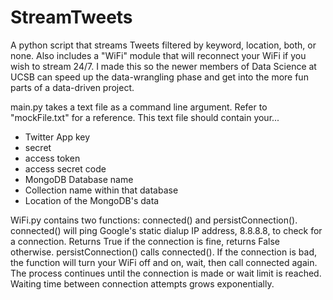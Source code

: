 # StreamTweets
A python script that streams Tweets filtered by keyword, location, both, or none. Also includes a "WiFi" module that will reconnect your WiFi if you wish to stream 24/7. I made this so the newer members of Data Science at UCSB can speed up the data-wrangling phase and get into the more fun parts of a data-driven project.

main.py takes a text file as a command line argument. Refer to "mockFile.txt" for a reference. This text file should contain your...
- Twitter App key
- secret
- access token
- access secret code
- MongoDB Database name
- Collection name within that database
- Location of the MongoDB's data

WiFi.py contains two functions: connected() and persistConnection().
connected() will ping Google's static dialup IP address, 8.8.8.8, to check for a connection. Returns True if the connection is fine, returns False otherwise.
persistConnection() calls connected(). If the connection is bad, the function will turn your WiFi off and on, wait, then call connected again. The process continues until the connection is made or wait limit is reached. Waiting time between connection attempts grows exponentially.